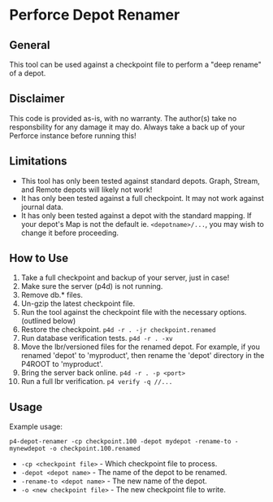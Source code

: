 # Perforce Depot Renamer

## General

This tool can be used against a checkpoint file to perform a "deep rename" of a depot.

## Disclaimer

This code is provided as-is, with no warranty. The author(s) take no responsbility for any damage it may do. Always take a back up of your Perforce instance before running this!

## Limitations

- This tool has only been tested against standard depots. Graph, Stream, and Remote depots will likely not work!
- It has only been tested against a full checkpoint. It may not work against journal data.
- It has only been tested against a depot with the standard mapping. If your depot's Map is not the default ie. `<depotname>/...`, you may wish to change it before proceeding.

## How to Use

1. Take a full checkpoint and backup of your server, just in case!
2. Make sure the server (p4d) is not running.
3. Remove db.* files.
4. Un-gzip the latest checkpoint file.
5. Run the tool against the checkpoint file with the necessary options. (outlined below)
6. Restore the checkpoint. `p4d -r . -jr checkpoint.renamed`
7. Run database verification tests. `p4d -r . -xv`
8. Move the lbr/versioned files for the renamed depot. For example, if you renamed 'depot' to 'myproduct', then rename the 'depot' directory in the P4ROOT to 'myproduct'.
9. Bring the server back online. `p4d -r . -p <port>`
10. Run a full lbr verification. `p4 verify -q //...`

## Usage

Example usage:

```
p4-depot-renamer -cp checkpoint.100 -depot mydepot -rename-to -mynewdepot -o checkpoint.100.renamed
```
- `-cp <checkpoint file>` - Which checkpoint file to process.
- `-depot <depot name>` - The name of the depot to be renamed.
- `-rename-to <depot name>` - The new name of the depot.
- `-o <new checkpoint file>` - The new checkpoint file to write.